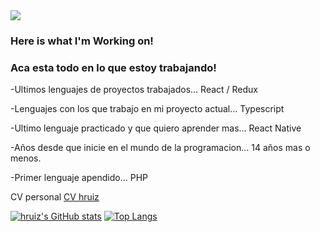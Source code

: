<img src='https://hruiz.com/img/logo-hruiz.png' />

### Here is what I'm Working on!
### Aca esta todo en lo que estoy trabajando!

-Ultimos lenguajes de proyectos trabajados... React / Redux

-Lenguajes con los que trabajo en mi proyecto actual... Typescript

-Ultimo lenguaje practicado y que quiero aprender mas... React Native

-Años desde que inicie en el mundo de la programacion... 14 años mas o menos.

-Primer lenguaje apendido... PHP


CV personal [CV hruiz](https://cv.hruiz.com)

[![hruiz's GitHub stats](https://github-readme-stats.vercel.app/api?username=hruiz13)](https://github.com/hruiz13/github-readme-stats) [![Top Langs](https://github-readme-stats.vercel.app/api/top-langs/?username=hruiz13&layout=compact)](https://github.com/hruiz13/github-readme-stats)

